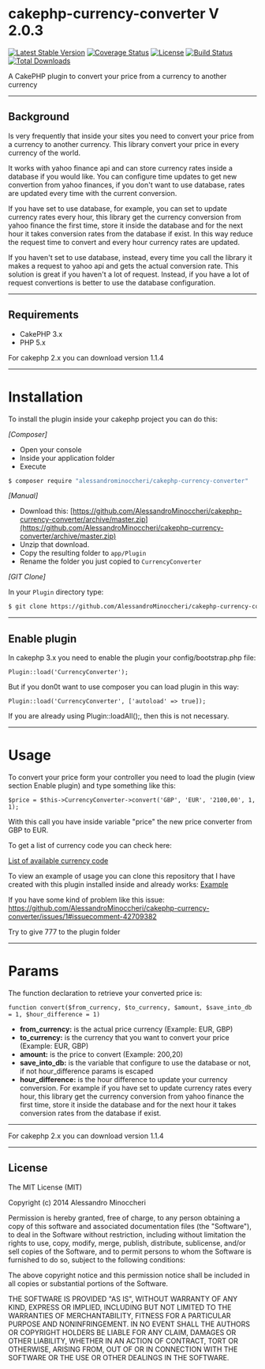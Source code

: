 cakephp-currency-converter V 2.0.3
==============================

[![Latest Stable Version](https://poser.pugx.org/alessandrominoccheri/cakephp-currency-converter/v/stable.svg)](https://packagist.org/packages/alessandrominoccheri/cakephp-currency-converter)
[![Coverage Status](https://coveralls.io/repos/github/AlessandroMinoccheri/cakephp-currency-converter/badge.svg?branch=master)](https://coveralls.io/github/AlessandroMinoccheri/cakephp-currency-converter?branch=master)
[![License](https://poser.pugx.org/alessandrominoccheri/cakephp-currency-converter/license.svg)](https://packagist.org/packages/alessandrominoccheri/cakephp-currency-converter)
[![Build Status](https://api.travis-ci.org/AlessandroMinoccheri/cakephp-currency-converter.png)](https://travis-ci.org/AlessandroMinoccheri/cakephp-currency-converter)
[![Total Downloads](https://poser.pugx.org/alessandrominoccheri/cakephp-currency-converter/d/total.png)](https://packagist.org/packages/alessandrominoccheri/cakephp-currency-converter)

A CakePHP plugin to convert your price from a currency to another currency

---

## Background

Is very frequently that inside your sites you need to convert your price from a currency to another currency.
This library convert your price in every currency of the world.

It works with yahoo finance api and can store currency rates inside a database if you would like.
You can configure time updates to get new convertion from yahoo finances, if you don't want to use database, rates are updated every time with the current conversion.

If you have set to use database, for example, you can set to update currency rates every hour, this library get the currency conversion from yahoo finance the first time, store it inside the database and for the next hour it takes conversion rates from the database if exist.
In this way reduce the request time to convert and every hour currency rates are updated.

If you haven't set to use database, instead, every time you call the library it makes a request to yahoo api and gets the actual conversion rate. This solution is great if you haven't a lot of request. Instead, if you have a lot of request  convertions is better to use the database configuration.

---

## Requirements

* CakePHP 3.x
* PHP 5.x

For cakephp 2.x you can download version 1.1.4

---

# Installation
To install the plugin inside your cakephp project you can do this:

_[Composer]_
* Open your console
* Inside your application folder
* Execute

```bash
$ composer require "alessandrominoccheri/cakephp-currency-converter"
```

_[Manual]_

* Download this: [https://github.com/AlessandroMinoccheri/cakephp-currency-converter/archive/master.zip](https://github.com/AlessandroMinoccheri/cakephp-currency-converter/archive/master.zip)
* Unzip that download.
* Copy the resulting folder to `app/Plugin`
* Rename the folder you just copied to `CurrencyConverter`

_[GIT Clone]_

In your `Plugin` directory type:

```bash
$ git clone https://github.com/AlessandroMinoccheri/cakephp-currency-converter.git CurrencyConverter
```

---

## Enable plugin

In cakephp 3.x you need to enable the plugin your config/bootstrap.php file:

```
Plugin::load('CurrencyConverter');
```

But if you don0t want to use composer you can load plugin in this way:

```
Plugin::load('CurrencyConverter', ['autoload' => true]);
```

If you are already using Plugin::loadAll();, then this is not necessary.

---

# Usage
To convert your price form your controller you need to load the plugin (view section Enable plugin) and type something like this:

```
$price = $this->CurrencyConverter->convert('GBP', 'EUR', '2100,00', 1, 1);
```

With this call you have inside variable "price" the new price converter from GBP to EUR.

To get a list of currency code you can check here:

[List of available currency code](http://www.xe.com/iso4217.php )

To view an example of usage you can clone this repository that I have created with this plugin installed inside and already works:
[Example](https://github.com/AlessandroMinoccheri/cakephp-currency-converter-example)

If you have some kind of problem like this issue:
https://github.com/AlessandroMinoccheri/cakephp-currency-converter/issues/1#issuecomment-42709382

Try to give 777 to the plugin folder

---

# Params

The function declaration to retrieve your converted price is:

```
function convert($from_currency, $to_currency, $amount, $save_into_db = 1, $hour_difference = 1)
```

* **from_currency:** is the actual price currency (Example: EUR, GBP)
* **to_currency:** is the currency that you want to convert your price (Example: EUR, GBP)
* **amount:** is the price to convert (Example: 200,20)
* **save_into_db:** is the variable that configure to use the database or not, if not hour_difference params is escaped
* **hour_difference:** is the hour difference to update your currency conversion. For example if you have set to update currency rates every hour, this library get the currency conversion from yahoo finance the first time, store it inside the database and for the next hour it takes conversion rates from the database if exist.

---

For cakephp 2.x you can download version 1.1.4

---

## License

The MIT License (MIT)

Copyright (c) 2014 Alessandro Minoccheri

Permission is hereby granted, free of charge, to any person obtaining a copy of this software and associated documentation files (the "Software"), to deal in the Software without restriction, including without limitation the rights to use, copy, modify, merge, publish, distribute, sublicense, and/or sell copies of the Software, and to permit persons to whom the Software is furnished to do so, subject to the following conditions:

The above copyright notice and this permission notice shall be included in all copies or substantial portions of the Software.

THE SOFTWARE IS PROVIDED "AS IS", WITHOUT WARRANTY OF ANY KIND, EXPRESS OR IMPLIED, INCLUDING BUT NOT LIMITED TO THE WARRANTIES OF MERCHANTABILITY, FITNESS FOR A PARTICULAR PURPOSE AND NONINFRINGEMENT. IN NO EVENT SHALL THE AUTHORS OR COPYRIGHT HOLDERS BE LIABLE FOR ANY CLAIM, DAMAGES OR OTHER LIABILITY, WHETHER IN AN ACTION OF CONTRACT, TORT OR OTHERWISE, ARISING FROM, OUT OF OR IN CONNECTION WITH THE SOFTWARE OR THE USE OR OTHER DEALINGS IN THE SOFTWARE.
